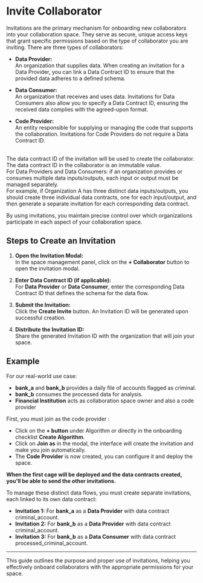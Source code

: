 # Invite Collaborator

Invitations are the primary mechanism for onboarding new collaborators into your collaboration space. They serve as secure, unique access keys that grant specific permissions based on the type of collaborator you are inviting. There are three types of collaborators:

- **Data Provider:**  
  An organization that supplies data. When creating an invitation for a Data Provider, you can link a Data Contract ID to ensure that the provided data adheres to a defined schema. 
 
- **Data Consumer:**  
  An organization that receives and uses data. Invitations for Data Consumers also allow you to specify a Data Contract ID, ensuring the received data complies with the agreed-upon format.

- **Code Provider:**  
  An entity responsible for supplying or managing the code that supports the collaboration. Invitations for Code Providers do not require a Data Contract ID.

<br />The data contract ID of the invitation will be used to create the collaborator. The data contract ID in the collaborator is an immutable value.
<br />For Data Providers and Data Consumers: if an organization provides or consumes multiple data inputs/outputs, each input or output must be managed separately.
<br />For example, if Organization A has three distinct data inputs/outputs, you should create three individual data contracts, one for each input/output, and then generate a separate invitation for each corresponding data contract.

By using invitations, you maintain precise control over which organizations participate in each aspect of your collaboration space.

## Steps to Create an Invitation

1. **Open the Invitation Modal:**  
   In the space management panel, click on the **+ Collaborator** button to open the invitation modal.

2. **Enter Data Contract ID (if applicable):**  
   For **Data Provider** or **Data Consumer**, enter the corresponding Data Contract ID that defines the schema for the data flow.

3. **Submit the Invitation:**  
   Click the **Create Invite** button. An Invitation ID will be generated upon successful creation.

4. **Distribute the Invitation ID:**  
   Share the generated Invitation ID with the organization that will join your space.

## Example
For our real-world use case:

- **bank_a** and **bank_b** provides a daily file of accounts flagged as criminal.
- **bank_b** consumes the processed data for analysis.
- **Financial Institution** acts as collaboration space owner and also a code provider

First, you must join as the code provider :
- Click on the **+ button** under Algorithm or directly in the onboarding checklist **Create Algorithm**.   
- Click on **Join as** in the modal, the interface will create the invitation and make you join automatically.   
- The **Code Provider** is now created, you can configure it and deploy the space.   

**When the first cage will be deployed and the data contracts created, you'll be able to send the other invitations.**

To manage these distinct data flows, you must create separate invitations, each linked to its own data contract:

- **Invitation 1:** For **bank_a** as a **Data Provider** with data contract criminal_account.
- **Invitation 2:** For **bank_b** as a **Data Provider** with data contract criminal_account.
- **Invitation 3:** For **bank_b** as a **Data Consumer** with data contract processed_criminal_account.


---

This guide outlines the purpose and proper use of invitations, helping you effectively onboard collaborators with the appropriate permissions for your space.

